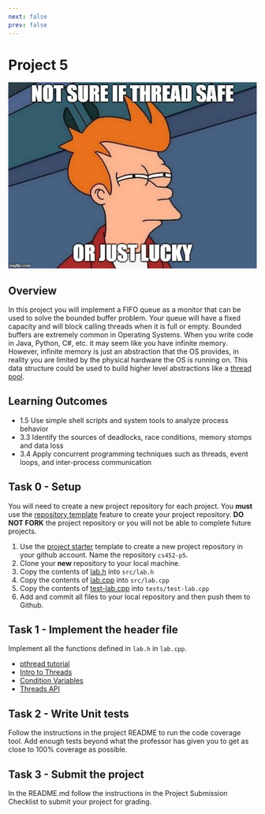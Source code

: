 ```yaml
---
next: false
prev: false
---
```

# Project 5

![Fun times](./images/p5-meme.jpg)

## Overview

In this project you will implement a FIFO queue as a monitor that can be
used to solve the bounded buffer problem. Your queue will have a fixed
capacity and will block calling threads when it is full or empty.
Bounded buffers are extremely common in Operating Systems. When you
write code in Java, Python, C#, etc. it may seem like you have infinite
memory. However, infinite memory is just an abstraction that the OS
provides, in reality you are limited by the physical hardware the OS is
running on. This data structure could be used to build higher level
abstractions like a [thread pool](https://en.wikipedia.org/wiki/Thread_pool).

## Learning Outcomes

- 1.5 Use simple shell scripts and system tools to analyze process behavior
- 3.3 Identify the sources of deadlocks, race conditions, memory stomps and data loss
- 3.4 Apply concurrent programming techniques such as threads, event loops, and
  inter-process communication

## Task 0 - Setup

You will need to create a new project repository for each project. You **must**
use the [repository
template](https://docs.github.com/en/repositories/creating-and-managing-repositories/creating-a-repository-from-a-template#creating-a-repository-from-a-template)
feature to create your project repository. **DO NOT FORK** the project
repository or you will not be able to complete future projects.

1. Use the [project starter](https://github.com/shanep/cs452-project-starter)
   template to create a new project repository in your github account. Name the
   repository `cs452-p5`.
2. Clone your **new** repository to your local machine.
3. Copy the contents of [lab.h](https://gist.github.com/shanep/f0944f31e186d9820edc53d648ef4dff) into `src/lab.h`
4. Copy the contents of [lab.cpp](https://gist.github.com/shanep/2b2bc65671aec02585001974fdc7002b) into `src/lab.cpp`
5. Copy the contents of [test-lab.cpp](https://gist.github.com/shanep/cf3c1f27cd54b299ffa5e3144ce8b715) into `tests/test-lab.cpp`
6. Add and commit all files to your local repository and then push them to Github.

## Task 1 - Implement the header file

Implement all the functions defined in `lab.h` in `lab.cpp`.

- [pthread tutorial](https://computing.llnl.gov/tutorials/pthreads/)
- [Intro to Threads](http://pages.cs.wisc.edu/~remzi/OSTEP/threads-intro.pdf)
- [Condition Variables](http://pages.cs.wisc.edu/~remzi/OSTEP/threads-cv.pdf)
- [Threads API](http://pages.cs.wisc.edu/~remzi/OSTEP/threads-api.pdf)

## Task 2 - Write Unit tests

Follow the instructions in the project README to run the code coverage tool.
Add enough tests beyond what the professor has given you to get as close to 100%
coverage as possible.

## Task 3 - Submit the project

In the README.md follow the instructions in the Project Submission Checklist
to submit your project for grading.
